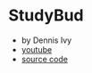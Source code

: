 # StudyBud

- by Dennis Ivy
- [youtube](https://www.youtube.com/watch?v=PtQiiknWUcI&t=24433s)
- [source code](https://github.com/divanov11/StudyBud/)
